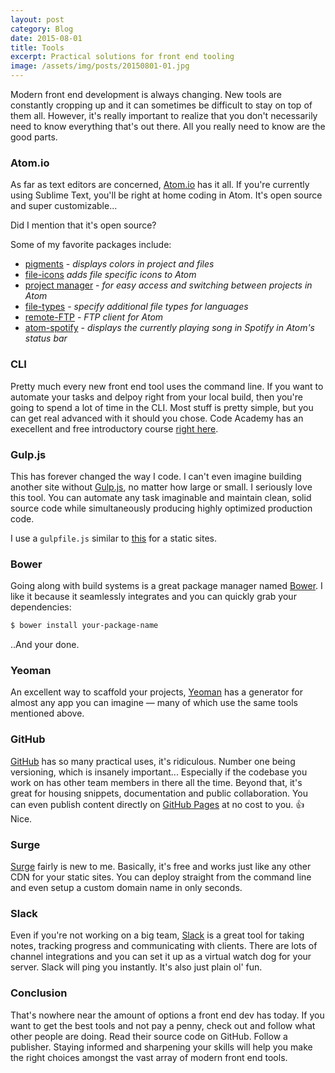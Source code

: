 ```yaml
---
layout: post
category: Blog
date: 2015-08-01
title: Tools
excerpt: Practical solutions for front end tooling
image: /assets/img/posts/20150801-01.jpg
---
```


Modern front end development is always changing. New tools are constantly cropping up and it can sometimes be difficult to stay on top of them all. However, it's really important to realize that you don't necessarily need to know everything that's out there. All you really need to know are the good parts.

### Atom.io

As far as text editors are concerned, [Atom.io](http://atom.io) has it all. If you're currently using Sublime Text, you'll be right at home coding in Atom. It's open source and super customizable...

Did I mention that it's open source?

Some of my favorite packages include:

- [pigments](https://atom.io/packages/pigments) - *displays colors in project and files*
- [file-icons](https://atom.io/packages/file-icons) *adds file specific icons to Atom*
- [project manager](https://atom.io/packages/project-manager) - *for easy access and switching between projects in Atom*
- [file-types](https://atom.io/packages/file-types) - *specify additional file types for languages*
- [remote-FTP](https://atom.io/packages/Remote-FTP) - *FTP client for Atom*
- [atom-spotify](https://atom.io/packages/atom-spotify2) - *displays the currently playing song in Spotify in Atom's status bar*

### CLI

Pretty much every new front end tool uses the command line. If you want to automate your tasks and delpoy right from your local build, then you're going to spend a lot of time in the CLI. Most stuff is pretty simple, but you can get real advanced with it should you chose. Code Academy has an execellent and free introductory course [right here](https://www.codecademy.com/en/courses/learn-the-command-line).

### Gulp.js

This has forever changed the way I code. I can't even imagine building another site without [Gulp.js](http://gulpjs.com/), no matter how large or small. I seriously love this tool. You can automate any task imaginable and maintain clean, solid source code while simultaneously producing highly optimized production code.

I use a `gulpfile.js` similar to [this](https://gist.github.com/pxdunn/bb4604f2c20cee19c16b) for a static sites.


### Bower

Going along with build systems is a great package manager named [Bower](http://bower.io). I like it because it seamlessly integrates and you can quickly grab your dependencies:

```bash
$ bower install your-package-name
```

..And your done.

### Yeoman

An excellent way to scaffold your projects, [Yeoman](http://yeoman.io/) has a generator for almost any app you can imagine &mdash; many of which use the same tools mentioned above.

### GitHub

[GitHub](http://github.com) has so many practical uses, it's ridiculous. Number one being versioning, which is insanely important... Especially if the codebase you work on has other team members in there all the time. Beyond that, it's great for housing snippets, documentation and public collaboration. You can even publish content directly on [GitHub Pages](https://pages.github.com/) at no cost to you. :+1: Nice.

### Surge

[Surge](https://surge.sh/) fairly is new to me. Basically, it's free and works just like any other CDN for your static sites. You can deploy straight from the command line and even setup a custom domain name in only seconds.

### Slack

Even if you're not working on a big team, [Slack](https://slack.com/) is a great tool for taking notes, tracking progress and communicating with clients. There are lots of channel integrations and you can set it up as a virtual watch dog for your server. Slack will ping you instantly. It's also just plain ol' fun.

### Conclusion

That's nowhere near the amount of options a front end dev has today. If you want to get the best tools and not pay a penny, check out and follow what other people are doing. Read their source code on GitHub. Follow a publisher. Staying informed and sharpening your skills will help you make the right choices amongst the vast array of modern front end tools.
